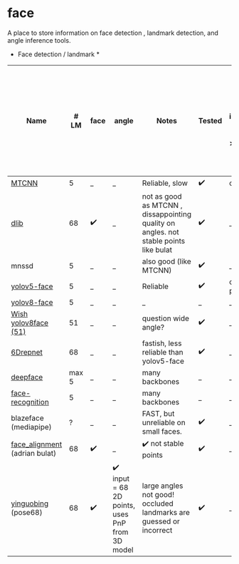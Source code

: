 # face

A place to store information on face detection , landmark detection, and angle inference tools. 

* Face detection / landmark * 

|    Name       |# LM |face |angle        | Notes |     Tested |   [ FSA-Net](https://github.com/omasaht/headpose-fsanet-pytorch) - input = image+bbox. problems with angles > 30degrees |     [6Drepnet](https://github.com/thohemp/6DRepNet) input = 68 points - not better than fsanet, but that could be due to upstream landmarks detection  |  [yinguobing](https://github.com/yinguobing/head-pose-estimation) input = 68 points |
| ------------- | ------------- |---- |---- | ------------- | ------------- |  ------------- |  ------------- | ------------- |
|  [MTCNN](https://pypi.org/project/mtcnn/)        | 5  | _   |_   |Reliable, slow  | :heavy_check_mark:   | compatible  | _   |   _   | 
|  [dlib](https://pypi.org/project/dlib/)         | 68  | :heavy_check_mark:   |_   | not as good as MTCNN , dissappointing quality on angles. not stable points like bulat | :heavy_check_mark:  | _   | compatible   |    _   | 
| mnssd         | 5 |_   |_   | also good (like MTCNN)  | :heavy_check_mark:  | _   | _   |  _   | 
| [yolov5-face](https://github.com/deepcam-cn/yolov5-face)   | 5  |_   |_   | Reliable  |:heavy_check_mark:  |  current best practice  | _   |  _   | 
| [yolov8-face](https://github.com/derronqi/yolov8-face)   | 5  |_   |_   | _  | _   | _   | _   |   _   | 
| [Wish yolov8face (51)](https://github.com/wish44165/Optimizing-Facial-Landmark-Estimation-for-Embedded-Systems)  | 51  |_   |_   | question wide angle?  |:heavy_check_mark:  | _   | _   |   _   | 
|  [6Drepnet](https://github.com/thohemp/6DRepNet)     | 68 | _   |_   |fastish, less reliable than yolov5-face  |:heavy_check_mark:   | _   | _   |    _   | 
| [deepface](https://pypi.org/project/deepface/#:~:text=Deepface%20is%20a%20hybrid%20face,configuration%20uses%20VGG%2DFace%20model.)  | max 5  |_   |_   |  many backbones | _  | _   | _   |    _   | 
| [face-recognition](https://pypi.org/project/face-recognition/)  | 5  |_   |_   |   many backbones   | _   | _   | _   |    _   | 
| blazeface (mediapipe)  | ?  |_   |_   | FAST, but unreliable on small faces.   | :heavy_check_mark:  | _   | _   |    _   | 
| [face_alignment](https://github.com/1adrianb/face-alignment) (adrian bulat) | 68  | :heavy_check_mark:   | _   | :heavy_check_mark:  not stable points   | :heavy_check_mark:  | _   | compatible  |    :heavy_check_mark:    | 
| [yinguobing](https://github.com/yinguobing/head-pose-estimation) (pose68) | 68  | :heavy_check_mark:   | :heavy_check_mark: input = 68 2D points, uses PnP from 3D model    |large angles not good! occluded landmarks are guessed or incorrect  | :heavy_check_mark:  | _   | not tested, due to bad 68 point accuracy  | :heavy_check_mark:   | 

